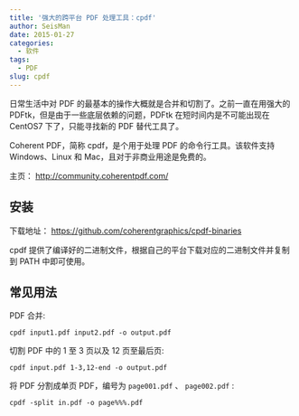 ```yaml
---
title: '强大的跨平台 PDF 处理工具：cpdf'
author: SeisMan
date: 2015-01-27
categories:
  - 软件
tags:
  - PDF
slug: cpdf
---
```


日常生活中对 PDF 的最基本的操作大概就是合并和切割了。之前一直在用强大的 PDFtk，但是由于一些底层依赖的问题，PDFtk 在短时间内是不可能出现在 CentOS7 下了，只能寻找新的 PDF 替代工具了。

Coherent PDF，简称 cpdf，是个用于处理 PDF 的命令行工具。该软件支持 Windows、Linux 和 Mac，且对于非商业用途是免费的。

主页： <http://community.coherentpdf.com/>

<!--more-->

## 安装

下载地址： <https://github.com/coherentgraphics/cpdf-binaries>

cpdf 提供了编译好的二进制文件，根据自己的平台下载对应的二进制文件并复制到 PATH 中即可使用。

## 常见用法

PDF 合并:

    cpdf input1.pdf input2.pdf -o output.pdf

切割 PDF 中的 1 至 3 页以及 12 页至最后页:

    cpdf input.pdf 1-3,12-end -o output.pdf

将 PDF 分割成单页 PDF，编号为 `page001.pdf` 、 `page002.pdf` :

    cpdf -split in.pdf -o page%%%.pdf
